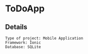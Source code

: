 # ToDoApp

## Details
```
Type of project: Mobile Application
Framework: Ionic 
Database: SQLite
```
